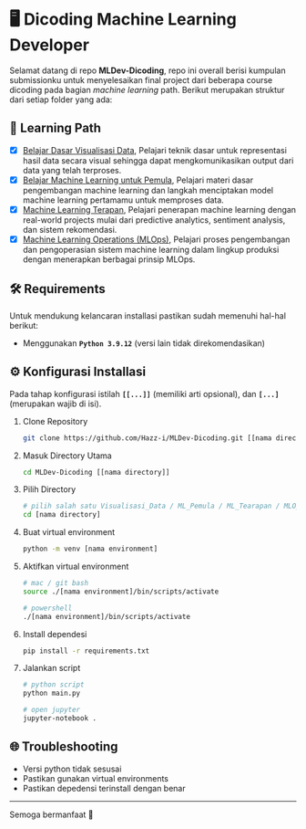 # 🖥️ Dicoding Machine Learning Developer

Selamat datang di repo **MLDev-Dicoding**, repo ini overall berisi kumpulan submissionku untuk
menyelesaikan final project dari beberapa course dicoding pada bagian _machine learning_ path.
Berikut merupakan struktur dari setiap folder yang ada:

## 📃 Learning Path

- [x] [Belajar Dasar Visualisasi Data](https://www.dicoding.com/academies/177), Pelajari teknik
      dasar untuk representasi hasil data secara visual sehingga dapat mengkomunikasikan output dari
      data yang telah terproses.
- [x] [Belajar Machine Learning untuk Pemula](https://www.dicoding.com/academies/184), Pelajari
      materi dasar pengembangan machine learning dan langkah menciptakan model machine learning
      pertamamu untuk memproses data.
- [x] [Machine Learning Terapan](https://www.dicoding.com/academies/319), Pelajari penerapan machine
      learning dengan real-world projects mulai dari predictive analytics, sentiment analysis, dan
      sistem rekomendasi.
- [x] [Machine Learning Operations (MLOps)](https://www.dicoding.com/academies/443), Pelajari proses
      pengembangan dan pengoperasian sistem machine learning dalam lingkup produksi dengan
      menerapkan berbagai prinsip MLOps.

## 🛠️ Requirements

Untuk mendukung kelancaran installasi pastikan sudah memenuhi hal-hal berikut:

- Menggunakan **`Python 3.9.12`** (versi lain tidak direkomendasikan)

## ⚙️ Konfigurasi Installasi

Pada tahap konfigurasi istilah **`[[...]]`** (memiliki arti opsional), dan **`[...]`** (merupakan
wajib di isi).

1. Clone Repository

   ```bash
   git clone https://github.com/Hazz-i/MLDev-Dicoding.git [[nama directory]]
   ```

2. Masuk Directory Utama

   ```bash
   cd MLDev-Dicoding [[nama directory]]
   ```

3. Pilih Directory

   ```bash
   # pilih salah satu Visualisasi_Data / ML_Pemula / ML_Tearapan / MLOps
   cd [nama directory]
   ```

4. Buat virtual environment

   ```bash
   python -m venv [nama environment]
   ```

5. Aktifkan virtual environment

   ```bash
   # mac / git bash
   source ./[nama environment]/bin/scripts/activate

   # powershell
   ./[nama environment]/bin/scripts/activate
   ```

6. Install dependesi

   ```bash
   pip install -r requirements.txt
   ```

7. Jalankan script

   ```bash
   # python script
   python main.py

   # open jupyter
   jupyter-notebook .
   ```

## 🌐 Troubleshooting

- Versi python tidak sesusai
- Pastikan gunakan virtual environments
- Pastikan depedensi terinstall dengan benar

---

Semoga bermanfaat 💫

